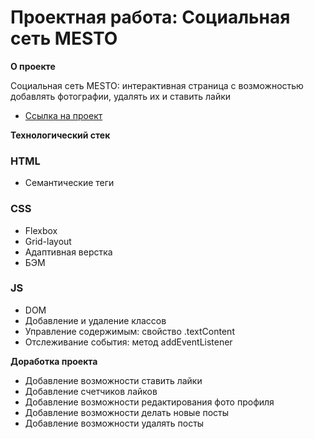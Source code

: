 # Проектная работа: Социальная сеть MESTO

**О проекте**

Социальная сеть MESTO: интерактивная страница с возможностью добавлять фотографии, удалять их и ставить лайки 
* [Ссылка на проект](https://konaprko.github.io/mesto/)

**Технологический стек**

### HTML
* Семантические теги
### CSS
* Flexbox
* Grid-layout
* Адаптивная верстка
* БЭМ
### JS
* DOM
* Добавление и удаление классов
* Управление содержимым: свойство .textContent
* Отслеживание события: метод addEventListener

**Доработка проекта**
* Добавление возможности ставить лайки
* Добавление счетчиков лайков
* Добавление возможности редактирования фото профиля
* Добавление возможности делать новые посты
* Добавление возможности удалять посты
